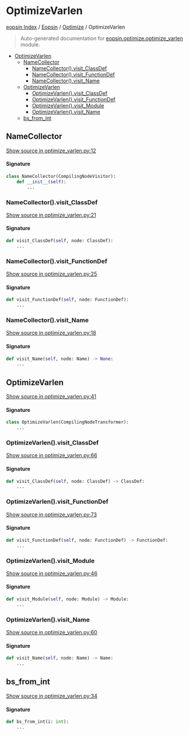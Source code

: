 # OptimizeVarlen

[eopsin Index](../../README.md#eopsin-index) /
[Eopsin](../index.md#eopsin) /
[Optimize](./index.md#optimize) /
OptimizeVarlen

> Auto-generated documentation for [eopsin.optimize.optimize_varlen](https://github.com/ImperatorLang/eopsin/blob/feat/docs/eopsin/optimize/optimize_varlen.py) module.

- [OptimizeVarlen](#optimizevarlen)
  - [NameCollector](#namecollector)
    - [NameCollector().visit_ClassDef](#namecollector()visit_classdef)
    - [NameCollector().visit_FunctionDef](#namecollector()visit_functiondef)
    - [NameCollector().visit_Name](#namecollector()visit_name)
  - [OptimizeVarlen](#optimizevarlen-1)
    - [OptimizeVarlen().visit_ClassDef](#optimizevarlen()visit_classdef)
    - [OptimizeVarlen().visit_FunctionDef](#optimizevarlen()visit_functiondef)
    - [OptimizeVarlen().visit_Module](#optimizevarlen()visit_module)
    - [OptimizeVarlen().visit_Name](#optimizevarlen()visit_name)
  - [bs_from_int](#bs_from_int)

## NameCollector

[Show source in optimize_varlen.py:12](https://github.com/ImperatorLang/eopsin/blob/feat/docs/eopsin/optimize/optimize_varlen.py#L12)

#### Signature

```python
class NameCollector(CompilingNodeVisitor):
    def __init__(self):
        ...
```

### NameCollector().visit_ClassDef

[Show source in optimize_varlen.py:21](https://github.com/ImperatorLang/eopsin/blob/feat/docs/eopsin/optimize/optimize_varlen.py#L21)

#### Signature

```python
def visit_ClassDef(self, node: ClassDef):
    ...
```

### NameCollector().visit_FunctionDef

[Show source in optimize_varlen.py:25](https://github.com/ImperatorLang/eopsin/blob/feat/docs/eopsin/optimize/optimize_varlen.py#L25)

#### Signature

```python
def visit_FunctionDef(self, node: FunctionDef):
    ...
```

### NameCollector().visit_Name

[Show source in optimize_varlen.py:18](https://github.com/ImperatorLang/eopsin/blob/feat/docs/eopsin/optimize/optimize_varlen.py#L18)

#### Signature

```python
def visit_Name(self, node: Name) -> None:
    ...
```



## OptimizeVarlen

[Show source in optimize_varlen.py:41](https://github.com/ImperatorLang/eopsin/blob/feat/docs/eopsin/optimize/optimize_varlen.py#L41)

#### Signature

```python
class OptimizeVarlen(CompilingNodeTransformer):
    ...
```

### OptimizeVarlen().visit_ClassDef

[Show source in optimize_varlen.py:66](https://github.com/ImperatorLang/eopsin/blob/feat/docs/eopsin/optimize/optimize_varlen.py#L66)

#### Signature

```python
def visit_ClassDef(self, node: ClassDef) -> ClassDef:
    ...
```

### OptimizeVarlen().visit_FunctionDef

[Show source in optimize_varlen.py:73](https://github.com/ImperatorLang/eopsin/blob/feat/docs/eopsin/optimize/optimize_varlen.py#L73)

#### Signature

```python
def visit_FunctionDef(self, node: FunctionDef) -> FunctionDef:
    ...
```

### OptimizeVarlen().visit_Module

[Show source in optimize_varlen.py:46](https://github.com/ImperatorLang/eopsin/blob/feat/docs/eopsin/optimize/optimize_varlen.py#L46)

#### Signature

```python
def visit_Module(self, node: Module) -> Module:
    ...
```

### OptimizeVarlen().visit_Name

[Show source in optimize_varlen.py:60](https://github.com/ImperatorLang/eopsin/blob/feat/docs/eopsin/optimize/optimize_varlen.py#L60)

#### Signature

```python
def visit_Name(self, node: Name) -> Name:
    ...
```



## bs_from_int

[Show source in optimize_varlen.py:34](https://github.com/ImperatorLang/eopsin/blob/feat/docs/eopsin/optimize/optimize_varlen.py#L34)

#### Signature

```python
def bs_from_int(i: int):
    ...
```